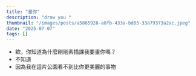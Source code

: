 ```yaml
---
title: "畫你"
description: "draw you "
thumbnail: "/images/posts/a5865928-a8fb-433a-bd85-33a79373a2ac.jpeg"
date: "2025-07-07"
tags: []
---
```

- 欸，你知道為什麼剛剛素描課我要畫你嗎？
- 不知道
- 因為我在這片公園看不到比你更美麗的事物

